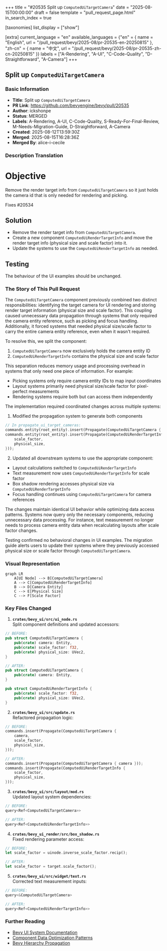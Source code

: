 +++
title = "#20535 Split up `ComputedUiTargetCamera`"
date = "2025-08-15T00:00:00"
draft = false
template = "pull_request_page.html"
in_search_index = true

[taxonomies]
list_display = ["show"]

[extra]
current_language = "en"
available_languages = {"en" = { name = "English", url = "/pull_request/bevy/2025-08/pr-20535-en-20250815" }, "zh-cn" = { name = "中文", url = "/pull_request/bevy/2025-08/pr-20535-zh-cn-20250815" }}
labels = ["A-Rendering", "A-UI", "C-Code-Quality", "D-Straightforward", "A-Camera"]
+++

## Split up `ComputedUiTargetCamera`

### Basic Information
- **Title**: Split up `ComputedUiTargetCamera`
- **PR Link**: https://github.com/bevyengine/bevy/pull/20535
- **Author**: ickshonpe
- **Status**: MERGED
- **Labels**: A-Rendering, A-UI, C-Code-Quality, S-Ready-For-Final-Review, M-Needs-Migration-Guide, D-Straightforward, A-Camera
- **Created**: 2025-08-12T13:59:30Z
- **Merged**: 2025-08-15T16:28:36Z
- **Merged By**: alice-i-cecile

### Description Translation
# Objective

Remove the render target info from `ComputedUiTargetCamera` so it just holds the camera id that is only needed for rendering and picking.

Fixes #20534

## Solution

* Remove the render target info from `ComputedUiTargetCamera`.
* Create a new component `ComputedUiRenderTargetInfo` and move the render target info (physical size and scale factor) into it.
* Update the systems to use the `ComputedUiRenderTargetInfo` as needed.

## Testing

The behaviour of the UI examples should be unchanged.

### The Story of This Pull Request

The `ComputedUiTargetCamera` component previously combined two distinct responsibilities: identifying the target camera for UI rendering and storing render target information (physical size and scale factor). This coupling caused unnecessary data propagation through systems that only required the camera entity reference, such as picking and focus handling. Additionally, it forced systems that needed physical size/scale factor to carry the entire camera entity reference, even when it wasn't required.

To resolve this, we split the component:
1. `ComputedUiTargetCamera` now exclusively holds the camera entity ID
2. `ComputedUiRenderTargetInfo` contains the physical size and scale factor

This separation reduces memory usage and processing overhead in systems that only need one piece of information. For example:
- Picking systems only require camera entity IDs to map input coordinates
- Layout systems primarily need physical size/scale factor for pixel-perfect measurements
- Rendering systems require both but can access them independently

The implementation required coordinated changes across multiple systems:
1. Modified the propagation system to generate both components
```rust
// In propagate_ui_target_cameras:
commands.entity(root_entity).insert(Propagate(ComputedUiTargetCamera { camera }));
commands.entity(root_entity).insert(Propagate(ComputedUiRenderTargetInfo {
    scale_factor,
    physical_size,
}));
```
2. Updated all downstream systems to use the appropriate component:
- Layout calculations switched to `ComputedUiRenderTargetInfo`
- Text measurement now uses `ComputedUiRenderTargetInfo` for scale factor
- Box shadow rendering accesses physical size via `ComputedUiRenderTargetInfo`
- Focus handling continues using `ComputedUiTargetCamera` for camera references

The changes maintain identical UI behavior while optimizing data access patterns. Systems now query only the necessary components, reducing unnecessary data processing. For instance, text measurement no longer needs to process camera entity data when recalculating layouts after scale factor changes.

Testing confirmed no behavioral changes in UI examples. The migration guide alerts users to update their systems where they previously accessed physical size or scale factor through `ComputedUiTargetCamera`.

### Visual Representation

```mermaid
graph LR
    A[UI Node] --> B[ComputedUiTargetCamera]
    A --> C[ComputedUiRenderTargetInfo]
    B --> D[Camera Entity]
    C --> E[Physical Size]
    C --> F[Scale Factor]
```

### Key Files Changed

1. **`crates/bevy_ui/src/ui_node.rs`**  
   Split component definitions and updated accessors:
```rust
// BEFORE:
pub struct ComputedUiTargetCamera {
    pub(crate) camera: Entity,
    pub(crate) scale_factor: f32,
    pub(crate) physical_size: UVec2,
}

// AFTER:
pub struct ComputedUiTargetCamera {
    pub(crate) camera: Entity,
}

pub struct ComputedUiRenderTargetInfo {
    pub(crate) scale_factor: f32,
    pub(crate) physical_size: UVec2,
}
```

2. **`crates/bevy_ui/src/update.rs`**  
   Refactored propagation logic:
```rust
// BEFORE:
commands.insert(Propagate(ComputedUiTargetCamera {
    camera,
    scale_factor,
    physical_size,
}));

// AFTER:
commands.insert(Propagate(ComputedUiTargetCamera { camera }));
commands.insert(Propagate(ComputedUiRenderTargetInfo {
    scale_factor,
    physical_size,
}));
```

3. **`crates/bevy_ui/src/layout/mod.rs`**  
   Updated layout system dependencies:
```rust
// BEFORE:
query<Ref<ComputedUiTargetCamera>>

// AFTER:
query<Ref<ComputedUiRenderTargetInfo>>
```

4. **`crates/bevy_ui_render/src/box_shadow.rs`**  
   Fixed rendering parameter access:
```rust
// BEFORE:
let scale_factor = uinode.inverse_scale_factor.recip();

// AFTER:
let scale_factor = target.scale_factor();
```

5. **`crates/bevy_ui/src/widget/text.rs`**  
   Corrected text measurement inputs:
```rust
// BEFORE:
query<&ComputedUiTargetCamera>

// AFTER:
query<Ref<ComputedUiRenderTargetInfo>>
```

### Further Reading
- [Bevy UI System Documentation](https://bevyengine.org/learn/book/getting-started/ui/)
- [Component Data Optimization Patterns](https://gameprogrammingpatterns.com/component.html)
- [Bevy Hierarchy Propagation](https://github.com/bevyengine/bevy/blob/main/crates/bevy_hierarchy/src/lib.rs)